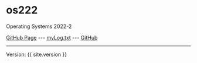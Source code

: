# os222
Operating Systems 2022-2

[GitHub Page](https://nicolasananda.github.io/os222/) --- 
[myLog.txt](https://github.com/nicolasananda/os222/blob/main/TXT/mylog.txt) --- 
[GitHub](https://github.com/nicolasananda/os222)

<hr>
Version: {{ site.version }}

